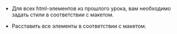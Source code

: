* Для всех html-элементов из прошлого урока, вам необходимо задать стили в соответствии с макетом.

* Расставить все элементы в соответствии с макетом.
